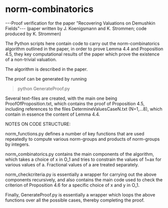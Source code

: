 # norm-combinatorics
---Proof verification for the paper "Recovering Valuations on Demushkin Fields"---
(paper written by J. Koenigsmann and K. Strommen; code produced by K. Strommen)

The Python scripts here contain code to carry out the norm-combinatorics algorithm
outlined in the paper, in order to prove Lemma 4.4 and Proposition 4.5, they key
computational results of the paper which prove the existence of a non-trivial
valuation.

The algorithm is described in the paper. 

The proof can be generated by running 

> python GenerateProof.py

Several text-files are created, with the main one being ProofOfProposition.txt,
which contains the proof of Proposition 4.5, including references to the files 
DetermineValuesCaseN.txt (N=1,...8), which contain in essence the content of 
Lemma 4.4.


NOTES ON CODE STRUCTURE:

norm_functions.py defines a number of key functions that are used repeatedly
to compute various norm-groups and products of norm-groups by integers.

norm_combinatorics.py contains the main components of the algorithm, which
takes a choice of x in O_1 and tries to constrain the values of 1+ax for various
values of a. Fractional values of a are treated separately.

norm_checkcriteria.py is essentially a wrapper for carrying out the above
components recursively, and also contains the main code used to check the 
criterion of Proposition 4.6 for a specific choice of x and y in O_1.

Finally, GenerateProof.py is essentially a wrapper which loops the above functions
over all the possible cases, thereby completing the proof.




